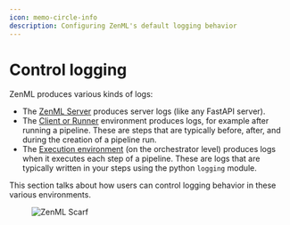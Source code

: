 ```yaml
---
icon: memo-circle-info
description: Configuring ZenML's default logging behavior
---
```


# Control logging

ZenML produces various kinds of logs:

* The [ZenML Server](https://docs.zenml.io/getting-started/deploying-zenml) produces server logs (like any FastAPI server).
* The [Client or Runner](../pipeline-development/configure-python-environments/README.md#client-environment-or-the-runner-environment) environment produces logs, for example after running a pipeline. These are steps that are typically before, after, and during the creation of a pipeline run.
* The [Execution environment](../pipeline-development/configure-python-environments/README.md#execution-environments) (on the orchestrator level) produces logs when it executes each step of a pipeline. These are logs that are typically written in your steps using the python `logging` module.

This section talks about how users can control logging behavior in these various environments.

<figure><img src="https://static.scarf.sh/a.png?x-pxid=f0b4f458-0a54-4fcd-aa95-d5ee424815bc" alt="ZenML Scarf"><figcaption></figcaption></figure>
